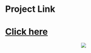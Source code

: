 # Project Link 
# [Click here](https://sanavila.github.io/Manipulando_o_DOM/)

<p align="center"> 
    <img src="https://sanavila.github.io/Manipulando_o_DOM/">
</p>
